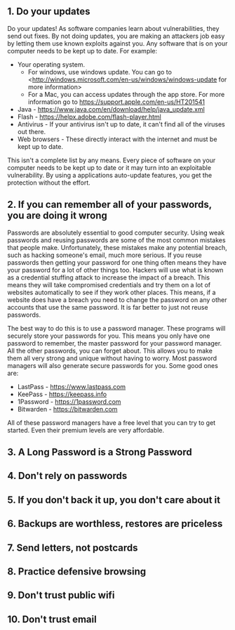 ## 1. Do your updates
Do your updates! As software companies learn about vulnerabilities, they send out fixes. By not doing updates, you are making an attackers job easy by letting them use known exploits against you. Any software that is on your computer needs to be kept up to date. For example:
* Your operating system.
  * For windows, use windows update. You can go to <http://windows.microsoft.com/en-us/windows/windows-update for more information>
  * For a Mac, you can access updates through the app store. For more information go to <https://support.apple.com/en-us/HT201541>
* Java - <https://www.java.com/en/download/help/java_update.xml>
* Flash - <https://helpx.adobe.com/flash-player.html>
* Antivirus - If your antivirus isn't up to date, it can't find all of the viruses out there.
* Web browsers - These directly interact with the internet and must be kept up to date.

This isn't a complete list by any means. Every piece of software on your computer needs to be kept up to date or it may turn into an exploitable vulnerability. By using a applications auto-update features, you get the protection without the effort.
## 2. If you can remember all of your passwords, you are doing it wrong
Passwords are absolutely essential to good computer security.  Using weak passwords and reusing passwords are some of the most common mistakes that people make.  Unfortunately, these mistakes make any potential breach, such as hacking someone's email, much more serious.  If you reuse passwords then getting your password for one thing often means they have your password for a lot of other things too. Hackers will use what is known as a credential stuffing attack to increase the impact of a breach. This means they will take compromised credentials and try them on a lot of websites automatically to see if they work other places. This means, if a website does have a breach you need to change the password on any other accounts that use the same password. It is far better to just not reuse passwords.

The best way to do this is to use a password manager. These programs will securely store your passwords for you. This means you only have one password to remember, the master password for your password manager. All the other passwords, you can forget about. This allows you to make them all very strong and unique without having to worry. Most password managers will also generate secure passwords for you. Some good ones are:
* LastPass - <https://www.lastpass.com>
* KeePass - <https://keepass.info>
* 1Password - <https://1password.com>
* Bitwarden - <https://bitwarden.com>

All of these password managers have a free level that you can try to get started. Even their premium levels are very affordable.

## 3. A Long Password is a Strong Password 

## 4. Don't rely on passwords

##  5. If you don't back it up, you don't care about it

## 6. Backups are worthless, restores are priceless

## 7. Send letters, not postcards

## 8. Practice defensive browsing

## 9. Don't trust public wifi

## 10. Don't trust email


